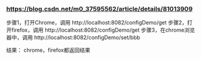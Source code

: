 ###   https://blog.csdn.net/m0_37595562/article/details/81013909


步骤1，打开Chrome，调用 http://localhost:8082/configDemo/get
步骤2，打开firefox，调用 http://localhost:8082/configDemo/get
步骤3，在chrome浏览器中，调用 http://localhost:8082/configDemo/set/bbb


结果：
chrome，firefox都返回结果